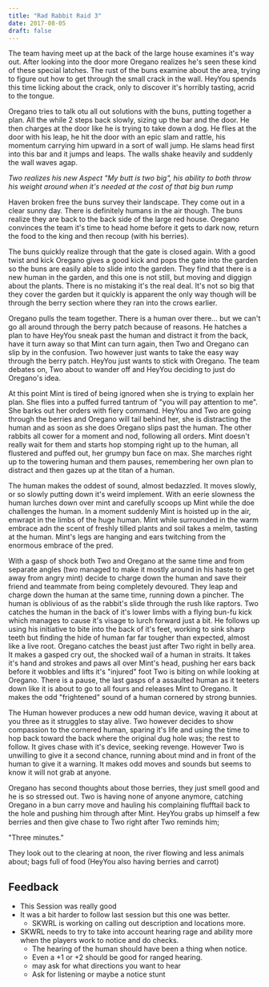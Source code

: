 ```yaml
---
title: "Rad Rabbit Raid 3"
date: 2017-08-05
draft: false
---
```


The team having meet up at the back of the large house examines it's way out. After looking into the door more Oregano realizes he's seen these kind of these special latches. The rust of the buns examine about the area, trying to figure out how to get through the small crack in the wall. HeyYou spends this time licking about the crack, only to discover it's horribly tasting, acrid to the tongue.

Oregano tries to talk otu all out solutions with the buns, putting together a plan. All the while 2 steps back slowly, sizing up the bar and the door. He then charges at the door like he is trying to take down a dog. He flies at the door with his leap, he hit the door with an epic slam and rattle, his momentum carrying him upward in a sort of wall jump. He slams head first into this bar and it jumps and leaps. The walls shake heavily and suddenly the wall waves agap.

_Two realizes his new Aspect "My butt is two big", his ability to both throw his weight around when it's needed at the cost of that big bun rump_

Haven broken free the buns survey their landscape. They come out in a clear sunny day. There is definitely humans in the air though.  The buns realize they are back to the back side of the large red house. Oregano convinces the team it's time to head home before it gets to dark now, return the food to the king and then recoup (with his berries).

The buns quickly realize through that the gate is closed again. With a good twist and kick Oregano gives a good kick and pops the gate into the garden so the buns are easily able to slide into the garden. They find that there is a new human in the garden, and this one is not still, but moving and diggign about the plants. There is no mistaking it's the real deal. It's not so big that they cover the garden but it quickly is apparent the only way though will be through the berry section where they ran into the crows earlier.

Oregano pulls the team together. There is a human over there... but we can't go all around through the berry patch because of reasons. He hatches a plan to have HeyYou sneak past the human and distract it from the back, have it turn away so that Mint can turn again, then Two and Oregano can slip by in the confusion. Two however just wants to take the easy way through the berry patch. HeyYou just wants to stick with Oregano. The team debates on, Two about to wander off and HeyYou deciding to just do Oregano's idea.

At this point Mint is tired of being ignored when she is trying to explain her plan. She flies into a puffed furred tantrum of "you will pay attention to me". She barks out her orders with fiery command. HeyYou and Two are going through the berries and Oregano will tail behind her, she is distracting the human and as soon as she does Oregano slips past the human. The other rabbits all cower for a moment and nod, following all orders. Mint doesn't really wait for them and starts hop stomping right up to the human, all flustered and puffed out, her grumpy bun face on max. She marches right up to the towering human and them pauses, remembering her own plan to distract and then gazes up at the titan of a human.

The human makes the oddest of sound, almost bedazzled. It moves slowly, or so slowly putting down it's weird implement. With an eerie slowness the human lurches down over mint and carefully scoops up Mint while the doe challenges the human. In a moment suddenly Mint is hoisted up in the air, enwrapt in the limbs of the huge human. Mint while surrounded in the warm embrace adn the scent of freshly tilled plants and soil takes a melm, tasting at the human. Mint's legs are hanging and ears twitching from the enormous embrace of the pred.

With a gasp of shock both Two and Oregano at the same time and from separate angles (two managed to make it mostly around in his haste to get away from angry mint) decide to charge down the human and save their friend and teammate from being completely devoured. They leap and charge down the human at the same time, running down a pincher. The human is oblivious of as the rabbit's slide through the rush like raptors. Two catches the human in the back of it's lower limbs with a flying bun-fu kick which manages to cause it's visage to lurch forward just a bit. He follows up using his initiative to bite into the back of it's feet, working to sink sharp teeth but finding the hide of human far far tougher than expected, almost like a live root. Oregano catches the beast just after Two right in belly area. It makes a gasped cry out, the shocked wail of a human in straits. It takes it's hand and strokes and paws all over Mint's head, pushing her ears back before it wobbles and lifts it's "injured" foot Two is biting on while looking at Oregano. There is a pause, the last gasps of a assaulted human as it teeters down like it is about to go to all fours and releases Mint to Oregano. It makes the odd "frightened" sound of a human cornered by strong bunnies.

The Human however produces a new odd human device, waving it about at you three as it struggles to stay alive. Two however decides to show compassion to the cornered human, sparing it's life and using the time to hop back toward the back where the original dug hole was; the rest to follow. It gives chase with it's device, seeking revenge. However Two is unwilling to give it a second chance, running about mind and in front of the human to give it a warning.  It makes odd moves and sounds but seems to know it will not grab at anyone.

Oregano has second thoughts about those berries, they just smell good and he is so stressed out. Two is having none of anyone anymore, catching Oregano in a bun carry move and hauling his complaining flufftail back to the hole and pushing him through after Mint. HeyYou grabs up himself a few berries and then give chase to Two right after Two reminds him;

"Three minutes."

They look out to the clearing at noon, the river flowing and less animals about; bags full of food (HeyYou also having berries and carrot)

## Feedback
* This Session was really good
* It was a bit harder to follow last session but this one was better.
  * SKWRL is working on calling out description and locations more.
* SKWRL needs to try to take into account hearing rage and ability more when the players work to notice and do checks.
  * The hearing of the human should have been a thing when notice.
  * Even a +1 or +2 should be good for ranged hearing.
  * may ask for what directions you want to hear
  * Ask for listening or maybe a notice stunt
